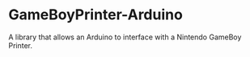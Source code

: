# GameBoyPrinter-Arduino
A library that allows an Arduino to interface with a Nintendo GameBoy Printer.
